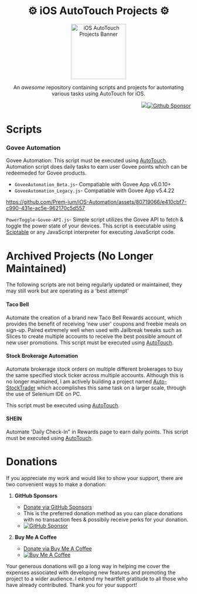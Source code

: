 <h1 align="center"> ⚙️ iOS AutoTouch Projects ⚙️ </h1>
<p align="center">
    <img src="https://github.dev/Prem-ium/iOS-Automation/github/Assets/iOS-Automation.jpeg" alt="iOS AutoTouch Projects Banner" style="height: 150px;">
</p>
<p align="center">An <i>awesome</i> repository containing scripts and projects for automating various tasks using AutoTouch for iOS.</p>

<p align="right"><img src="https://img.shields.io/badge/javascript-%23323330.svg?style=for-the-badge&logo=javascript&logoColor=%23F7DF1E"/><a href="https://github.com/sponsors/Prem-ium" target="_blank"><img src="https://img.shields.io/badge/sponsor-30363D?style=for-the-badge&logo=GitHub-Sponsors&logoColor=#EA4AA" alt="Github Sponsor"/></a></p>

# Scripts

### Govee Automation
Govee Automation: This script must be executed using [AutoTouch](https://autotouch.net/). 
Automation script does daily tasks to earn user Govee points which can be redeemeded for Govee products. 
- `GoveeAutomation_Beta.js`- Compatiable with Govee App v6.0.10+
- `GoveeAutomation_Legacy.js`- Compatiable with Govee App v5.4.22

https://github.com/Prem-ium/iOS-Automation/assets/80719066/e410cbf7-c990-431e-ac5e-962170c5d557

`PowerToggle-Govee-API.js`- Simple script utilizes the Govee API to fetch & toggle the power state of your devices. This script is executable using [Sciptable](https://scriptable.app/) or any JavaScript interpreter for executing JavaScript code.

# Archived Projects (No Longer Maintained)
The following scripts are not being regularly updated or maintained, they may still work but are operating as a 'best attempt'

#### Taco Bell
Automate the creation of a brand new Taco Bell Rewards account, which provides the benefit of receiving 'new user' coupons and freebie meals on sign-up. Paired extremely well when used with Jailbreak tweaks such as Slices to create multiple accounts to receive the best possible amount of new user promotions. This script must be executed using [AutoTouch](https://autotouch.net/). 

#### Stock Brokerage Automation
Automate brokerage stock orders on multiple different brokerages to buy the same specified stock ticker across multiple accounts. Although this is no longer maintained, I am actively building a project named [Auto-StockTrader](https://github.com/Prem-ium/Auto-StockTrader) which accomplishes this same task on a larger scale, through the use of Selenium IDE on PC. 

This script must be executed using [AutoTouch](https://autotouch.net/). 

#### SHEIN
Automate 'Daily Check-In" in Rewards page to earn daily points. This script must be executed using [AutoTouch](https://autotouch.net/). 

# Donations
If you appreciate my work and would like to show your support, there are two convenient ways to make a donation:

1. **GitHub Sponsors**
   - [Donate via GitHub Sponsors](https://github.com/sponsors/Prem-ium)
   - This is the preferred donation method as you can place donations with no transaction fees & possibily receive perks for your donation.
   - [![GitHub Sponsor](https://img.shields.io/badge/sponsor-30363D?style=for-the-badge&logo=GitHub-Sponsors&logoColor=#EA4AAA)](https://github.com/sponsors/Prem-ium)

2. **Buy Me A Coffee**
   - [Donate via Buy Me A Coffee](https://www.buymeacoffee.com/prem.ium)
   - [![Buy Me A Coffee](https://img.shields.io/badge/Buy%20Me%20a%20Coffee-ffdd00?style=for-the-badge&logo=buy-me-a-coffee&logoColor=black)](https://www.buymeacoffee.com/prem.ium)

Your generous donations will go a long way in helping me cover the expenses associated with developing new features and promoting the project to a wider audience. I extend my heartfelt gratitude to all those who have already contributed. Thank you for your support!

